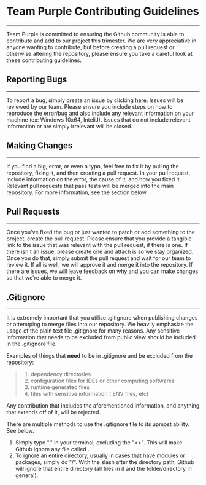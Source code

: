 # Team Purple Contributing Guidelines

<hr>

Team Purple is committed to ensuring the Github community is able to contribute and add to our project this trimester. We are very appreciative in anyone wanting to contribute, but before creating a pull request or otherwise altering the repository, please ensure you take a careful look at these contributing guidelines.



## Reporting Bugs

<hr>

To report a bug, simply create an issue by clicking [here](https://github.com/nolanplatt/AP-CSA-T2/issues). Issues will be reviewed by our team. Please ensure you include steps on how to reproduce the error/bug and also include any relevant information on your machine (ex: Windows 10x64, InteliJ). Issues that do not include relevant information or are simply irrelevant will be closed.

## Making Changes

<hr>

If you find a big, error, or even a typo, feel free to fix it by pulling the repository, fixing it, and then creating a pull request. In your pull request, include information on the error, the cause of it, and how you fixed it. Relevant pull requests that pass tests will be merged into the main repository. For more information, see the section below.

## Pull Requests

<hr>

Once you've fixed the bug or just wanted to patch or add something to the project, create the pull request. Please ensure that you provide a tangible link to the issue that was relevant with the pull request, if there is one. If there isn't an issue, please create one and attach is so we stay organized. Once you do that, simply submit the pull request and wait for our team to review it. If all is well, we will approve it and merge it into the repository. If there are issues, we will leave feedback on why and you can make changes so that we're able to merge it.



## .Gitignore

<hr>

It is extremely important that you utilize .gitignore when publishing changes or attemtping to merge files into our repository. We heavily emphasize the usage of the plain text file .gitignore for many reasons. Any sensitive information that needs to be excluded from public view should be included in the .gitignore file. 

Examples of things that **need** to be in .gitignore and be excluded from the repository:

>
>
>1. dependency directories 
>2. configuration files for IDEs or other computing softwares
>3. runtime generated files
>4. files with sensitive information (.ENV files, etc)

Any contribution that includes the aforementioned information, and anything that extends off of it, will be rejected.

There are multiple methods to use the .gitignore file to its upmost ability. See below.

1. Simply type ".<filename>" in your terminal, excluding the "<>". This will make Github ignore any file called <filename>.
2. To ignore an entire directory, usually in cases that have modules or packages, simply do "<filedirectory>/". With the slash after the directory path, Github will ignore that entire directory (all files in it and the folder/directory in general).











 